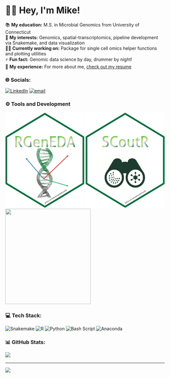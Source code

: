 # 👋🏻 Hey, I'm Mike!
📚 **My education:** M.S. in Microbial Genomics from University of Connecticut<br>
🧬 **My interests:** Genomics, spatial-transcriptomics, pipeline development via Snakemake, and data visualization<br>
✍🏻 **Currently working on:** Package for single cell omics helper functions and plotting utilities <br>
⚡ **Fun fact:** Genomic data science by day, drummer by night!<br>
📄 **My experience:** For more about me, [check out my resume](https://mikemartinez99.github.io/Resume/)<br>

### 🌐 Socials:
[![LinkedIn](https://img.shields.io/badge/LinkedIn-%230077B5.svg?logo=linkedin&logoColor=white)](https://linkedin.com/in/Michael-martinez99) [![email](https://img.shields.io/badge/Email-D14836?logo=gmail&logoColor=white)](mailto:mike.j.martinez99@gmail.com) 

### ⚙️ Tools and Development
<img src="https://raw.githubusercontent.com/mikemartinez99/RGenEDA/main/img/RGenEDA_HexLogo.png" width="250px" height="300px" /> <img src="https://raw.githubusercontent.com/mikemartinez99/ScoutR/main/img/SCoutR_HexLogo.png" width="250px" height="300px" /><img src="https://raw.githubusercontent.com/mikemartinez99/clover-seq/main/img/clover-seq-HexLogo.png" width="270px" height="300px" />


### 💻 Tech Stack:
![Snakemake](https://img.shields.io/badge/Snakemake-red?style=for-the-badge&logo=snakemake&logoColor=white) ![R](https://img.shields.io/badge/r-%23276DC3.svg?style=for-the-badge&logo=r&logoColor=white) ![Python](https://img.shields.io/badge/python-3670A0?style=for-the-badge&logo=python&logoColor=ffdd54) ![Bash Script](https://img.shields.io/badge/bash_script-%23121011.svg?style=for-the-badge&logo=gnu-bash&logoColor=white) ![Anaconda](https://img.shields.io/badge/Anaconda-%2344A833.svg?style=for-the-badge&logo=anaconda&logoColor=white) 



### 📊 GitHub Stats:
![](https://nirzak-streak-stats.vercel.app/?user=mikemartinez99&theme=gruvbox&hide_border=false)<br/>

---
[![](https://visitcount.itsvg.in/api?id=mikemartinez99&icon=0&color=0)](https://visitcount.itsvg.in)

<!-- Proudly created with GPRM ( https://gprm.itsvg.in ) -->
